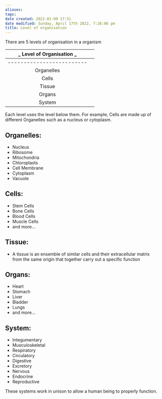 ```yaml
---
aliases: 
tags: 
date created: 2022-01-09 17:51
date modified: Sunday, April 17th 2022, 7:26:06 pm
title: Level of organisation
---
```


There are 5 levels of organisation in a organism

| _ Level of Organisation _ |     |
|:-------------------------:| --- |
| ------------------------- |     |
|        Organelles         |     |
|           Cells           |     |
|          Tissue           |     |
|          Organs           |     |
|          System           |     |

Each level uses the level below them. For example, Cells are made up of different Organelles such as a nucleus or cytoplasm.

## Organelles:

- Nucleus
- Ribosome
- Mitochondria
- Chloroplasts
- Cell Membrane
- Cytoplasm
- Vacuole

## Cells:

- Stem Cells
- Bone Cells
- Blood Cells
- Muscle Cells
- and more…

## Tissue:

- A tissue is an ensemble of similar cells and their extracellular matrix from the same origin that together carry out a specific function

## Organs:

- Heart
- Stomach
- Liver
- Bladder
- Lungs
- and more…

## System:

- Integumentary
- Musculoskeletal
- Respiratory
- Circulatory
- Digestive
- Excretory
- Nervous
- Endocrine
- Reproductive

These systems work in unison to allow a human being to properly function.
